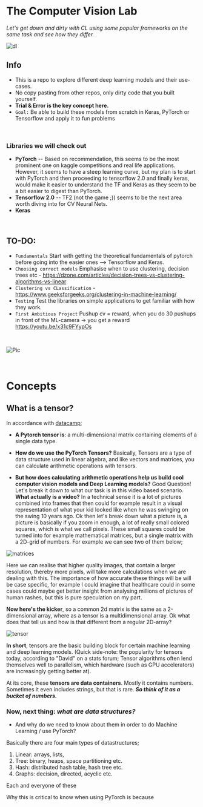 # The Computer Vision Lab

*Let's get down and dirty with CL using some popular frameworks on the same task and see how they differ.* 

![dl](https://miro.medium.com/max/2800/1*oDGkw6DWbYLiaFmFHGABaA.png)

## Info
- This is a repo to explore different deep learning models and their use-cases. 
- No copy pasting from other repos, only dirty code that you built yourself.
- **Trial & Error is the key concept here.**
- ```Goal:``` Be able to build these models from scratch in Keras, PyTorch or Tensorflow and apply it to fun problems 

<br/>

### Libraries we will check out
- **PyTorch** -- Based on recommendation, this seems to be the most prominent one on kaggle competitions and real life applications. However, it seems to have a steep learning curve, but my plan is to start with PyTorch and then proceeding to tensorflow 2.0 and finally keras, would make it easier to understand the TF and Keras as they seem to be a bit easier to digest than PyTorch. 
- **Tensorflow 2.0** -- TF2 (not the game ;)) seems to be the next area worth diving into for CV Neural Nets. 
- **Keras** 

<br/>

## TO-DO:
* ```Fundamentals``` Start with getting the theoretical fundamentals of pytorch before going into the easier ones --> Tensorflow and Keras. 
* ```Choosing correct models``` Emphasise when to use clustering, decision trees etc - https://dzone.com/articles/decision-trees-vs-clustering-algorithms-vs-linear
* ```Clustering vs CLassification``` - https://www.geeksforgeeks.org/clustering-in-machine-learning/
* ```Testing``` Test the libraries on simple applications to get familiar with how they work. 
* ```First Ambitious Project``` Pushup cv = reward, when you do 30 pushups in front of the ML-camera -> you get a reward https://youtu.be/x31c9FYypOs

<br/>

![Pic](https://www.toolshero.com/wp-content/uploads/2018/02/to-do-lists-toolshero.jpg)

<br/>

# Concepts
## What is a tensor? 
In accordance with [datacamp](https://www.datacamp.com/community/tutorials/investigating-tensors-pytorch);

* **A Pytorch tensor is**:  a multi-dimensional matrix containing elements of a single data type.

* **How do we use the PyTorch Tensors?** Basically, Tensors are a type of data structure used in linear algebra, and like vectors and matrices, you can calculate arithmetic operations with tensors.

* **But how does calculating arithmetic operations help us build cool computer vision models and Deep Learning models?** Good Question! Let's break it down to what our task is in this video based scenario. **What actually is a video?** In a technical sense it is a lot of pictures combined into frames that then could for example result in a visual representation of what your kid looked like when he was swinging on the swing 10 years ago. Ok then let's break down what a picture is, a picture is basically if you zoom in enough, a lot of really small colored squares, which is what we call pixels. These small squares could be turned into for example mathematical matrices, but a single matrix with a 2D-grid of numbers. For example we can see two of them below;

![matrices](https://helloacm.com/wp-content/uploads/2019/11/matrix1.png)

Here we can realise that higher quality images, that contain a larger resolution, thereby more pixels, will take more calculations when we are dealing with this. The importance of how accurate these things will be will be case specific, for example I could imagine that healthcare could in some cases could maybe get better insight from analysing millions of pictures of human rashes, but this is pure speculation on my part.  

**Now here's the kicker**, so a common 2d matrix is the same as a 2-dimensional array, where as a tensor is a multidimensional array. Ok what does that tell us and how is that different from a regular 2D-array? 

![tensor](https://cdn-images-1.medium.com/max/2000/1*_D5ZvufDS38WkhK9rK32hQ.jpeg)

**In short**, tensors are the basic building block for certain machine learning and deep learning models. (Quick side-note: the popularity for tensors today, according to "David" on a stats forum; Tensor algorithms often lend themselves well to parallelism, which hardware (such as GPU accelerators) are increasingly getting better at). 

At its core, these **tensors are data containers**. Mostly it contains numbers. Sometimes it even includes strings, but that is rare. ***So think of it as a bucket of numbers.***



### Now, next thing: *what are data structures?*

* And why do we need to know about them in order to do Machine Learning / use PyTorch? 

Basically there are four main types of datastructures;

1. Linear: arrays, lists, 
2. Tree: binary, heaps, space partitioning etc.
3. Hash: distributed hash table, hash tree etc.
4. Graphs: decision, directed, acyclic etc.

Each and everyone of these 

Why this is critical to know when using PyTorch is because 
